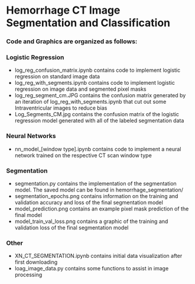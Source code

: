 # Hemorrhage CT Image Segmentation and Classification

### Code and Graphics are organized as follows:

### Logistic Regression
- log_reg_confusion_matrix.ipynb contains code to implement logistic regression on standard image data
- log_reg_with_segments.ipynb contains code to implement logistic regression on image data and segmented pixel masks
- log_reg_segment_cm.JPG contains the confusion matrix generated by an iteration of log_reg_with_segments.ipynb that cut out some Intraventricular images to reduce bias
- Log_Segments_CM.jpg contains the confusion matrix of the logistic regression model generated with all of the labeled segmentation data

### Neural Networks
- nn_model_[window type].ipynb contains code to implement a neural network trained on the respective CT scan window type

### Segmentation
- segmentation.py contains the implementation of the segmentation model. The saved model can be found in hemorrhage_segmentation/
- segmentation_epochs.png contains information on the training and validation accuracy and loss of the final segmentation model
- model_prediction.png contains an example pixel mask prediction of the final model
- model_train_val_loss.png contains a graphic of the training and validation loss of the final segmentation model

### Other
- XN_CT_SEGMENTATION.ipynb contains initial data visualization after first downloading
- loag_image_data.py contains some functions to assist in image processing